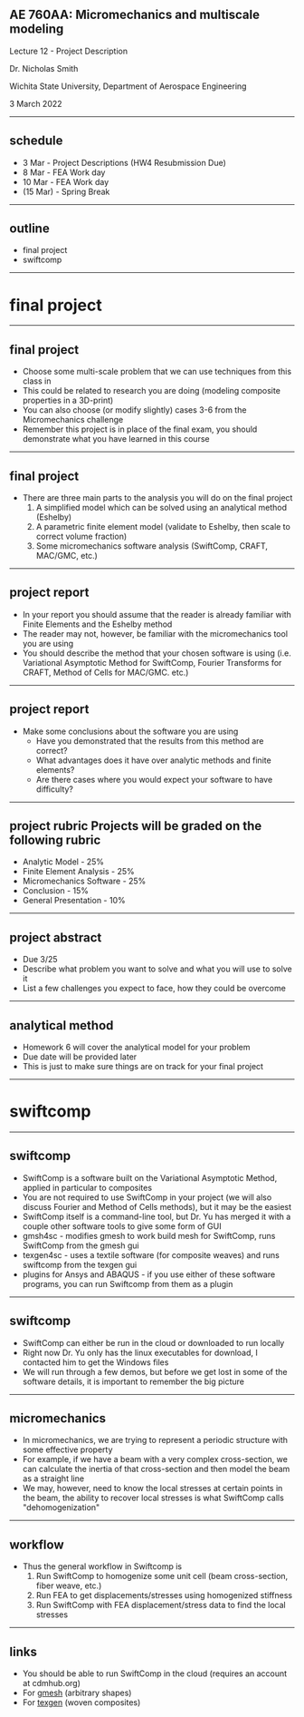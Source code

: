 ## AE 760AA: Micromechanics and multiscale modeling
Lecture 12 - Project Description

Dr. Nicholas Smith

Wichita State University, Department of Aerospace Engineering

3 March 2022

----
## schedule

-   3 Mar - Project Descriptions (HW4 Resubmission Due)
-   8 Mar - FEA Work day
-   10 Mar - FEA Work day
-   (15 Mar) - Spring Break


----
## outline

<!-- TOC START min:1 max:1 link:false update:true -->
- final project
- swiftcomp

<!-- TOC END -->

---
# final project

----
## final project

-   Choose some multi-scale problem that we can use techniques from this class in
-   This could be related to research you are doing (modeling composite properties in a 3D-print)
-   You can also choose (or modify slightly) cases 3-6 from the Micromechanics challenge
-   Remember this project is in place of the final exam, you should demonstrate what you have learned in this course

----
## final project

-   There are three main parts to the analysis you will do on the final project
    1.  A simplified model which can be solved using an analytical method (Eshelby)
    2.  A parametric finite element model (validate to Eshelby, then scale to correct volume fraction)
    3.  Some micromechanics software analysis (SwiftComp, CRAFT, MAC/GMC, etc.)

----
## project report

-   In your report you should assume that the reader is already familiar with Finite Elements and the Eshelby method
-   The reader may not, however, be familiar with the micromechanics tool you are using
-   You should describe the method that your chosen software is using (i.e. Variational Asymptotic Method for SwiftComp, Fourier Transforms for CRAFT, Method of Cells for MAC/GMC. etc.)

----
## project report

-   Make some conclusions about the software you are using
    -   Have you demonstrated that the results from this method are correct?
    -   What advantages does it have over analytic methods and finite elements?
    -   Are there cases where you would expect your software to have difficulty?

----
## project rubric Projects will be graded on the following rubric

-   Analytic Model - 25%
-   Finite Element Analysis - 25%
-   Micromechanics Software - 25%
-   Conclusion - 15%
-   General Presentation - 10%

----
## project abstract

-   Due 3/25
-   Describe what problem you want to solve and what you will use to solve it
-   List a few challenges you expect to face, how they could be overcome

----
## analytical method

-   Homework 6 will cover the analytical model for your problem
-   Due date will be provided later
-   This is just to make sure things are on track for your final project

---
# swiftcomp

----
## swiftcomp

-   SwiftComp is a software built on the Variational Asymptotic Method, applied in particular to composites
-   You are not required to use SwiftComp in your project (we will also discuss Fourier and Method of Cells methods), but it may be the easiest
-   SwiftComp itself is a command-line tool, but Dr. Yu has merged it with a couple other software tools to give some form of GUI
-   gmsh4sc - modifies gmesh to work build mesh for SwiftComp, runs SwiftComp from the gmesh gui
-   texgen4sc - uses a textile software (for composite weaves) and runs swiftcomp from the texgen gui
-   plugins for Ansys and ABAQUS - if you use either of these software programs, you can run Swiftcomp from them as a plugin

----
## swiftcomp

-   SwiftComp can either be run in the cloud or downloaded to run locally
-   Right now Dr. Yu only has the linux executables for download, I contacted him to get the Windows files
-   We will run through a few demos, but before we get lost in some of the software details, it is important to remember the big picture

----
## micromechanics

-   In micromechanics, we are trying to represent a periodic structure with some effective property
-   For example, if we have a beam with a very complex cross-section, we can calculate the inertia of that cross-section and then model the beam as a straight line
-   We may, however, need to know the local stresses at certain points in the beam, the ability to recover local stresses is what SwiftComp calls "dehomogenization"

----
## workflow

-   Thus the general workflow in Swiftcomp is
    1.  Run SwiftComp to homogenize some unit cell (beam cross-section, fiber weave, etc.)
    2.  Run FEA to get displacements/stresses using homogenized stiffness
    3.  Run SwiftComp with FEA displacement/stress data to find the local stresses

----
## links

-   You should be able to run SwiftComp in the cloud (requires an account at cdmhub.org)
-   For [gmesh](https://cdmhub.org/tools/scstandard) (arbitrary shapes)
-   For [texgen](https://cdmhub.org/tools/texgen4sc/) (woven composites)
